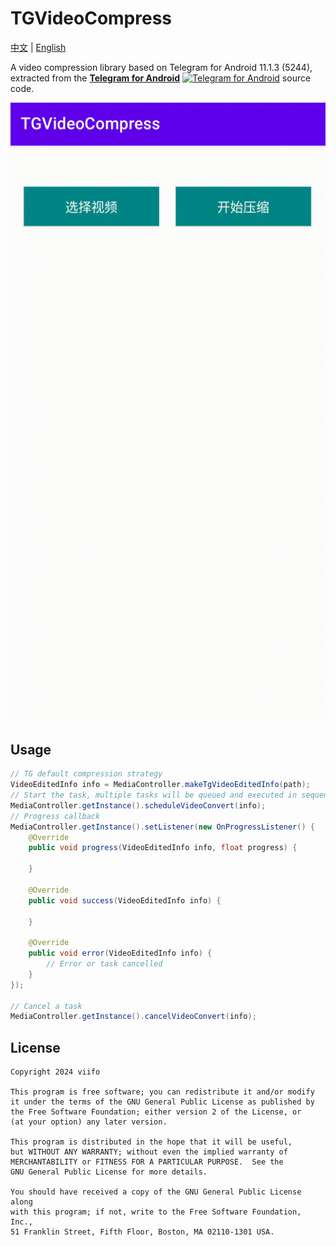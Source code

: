 # TGVideoCompress

[中文](https://github.com/viifo/TGVideoCompress/blob/master/README.md) | [English](https://github.com/viifo/TGVideoCompress/blob/master/README_en.md)


A video compression library based on Telegram for Android 11.1.3 (5244), extracted from the [**Telegram for Android**](https://github.com/DrKLO/Telegram) [![Telegram for Android](https://raw.githubusercontent.com/lalongooo/VideoCompressor/master/images/ic_launcher.png)](https://github.com/DrKLO/Telegram) source code.


![](./screenshots/preview.gif)


## Usage

```java
// TG default compression strategy
VideoEditedInfo info = MediaController.makeTgVideoEditedInfo(path);
// Start the task, multiple tasks will be queued and executed in sequence
MediaController.getInstance().scheduleVideoConvert(info);
// Progress callback
MediaController.getInstance().setListener(new OnProgressListener() {
    @Override
    public void progress(VideoEditedInfo info, float progress) {

    }

    @Override
    public void success(VideoEditedInfo info) {

    }

    @Override
    public void error(VideoEditedInfo info) {
        // Error or task cancelled
    }
});

// Cancel a task
MediaController.getInstance().cancelVideoConvert(info);
```


## License

```
Copyright 2024 viifo

This program is free software; you can redistribute it and/or modify 
it under the terms of the GNU General Public License as published by
the Free Software Foundation; either version 2 of the License, or
(at your option) any later version.

This program is distributed in the hope that it will be useful,
but WITHOUT ANY WARRANTY; without even the implied warranty of
MERCHANTABILITY or FITNESS FOR A PARTICULAR PURPOSE.  See the
GNU General Public License for more details.

You should have received a copy of the GNU General Public License along
with this program; if not, write to the Free Software Foundation, Inc.,
51 Franklin Street, Fifth Floor, Boston, MA 02110-1301 USA.
```

